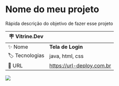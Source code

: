 # Nome do meu projeto

Rápida descrição do objetivo de fazer esse projeto

| :placard: Vitrine.Dev |     |
| -------------  | --- |
| :sparkles: Nome        | **Tela de Login**
| :label: Tecnologias | java, html, css 
| :rocket: URL         | https://url-deploy.com.br

<!-- Inserir imagem com a #vitrinedev ao final do link -->
![](https://cdn.discordapp.com/attachments/690327547178909728/1030575168675913818/unknown.png#vitrinedev)

